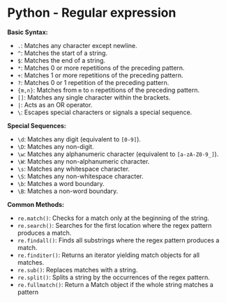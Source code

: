 # Python - Regular expression

**Basic Syntax:**

*   `.`: Matches any character except newline.
*   `^`: Matches the start of a string.
*   `$`: Matches the end of a string.
*   `*`: Matches 0 or more repetitions of the preceding pattern.
*   `+`: Matches 1 or more repetitions of the preceding pattern.
*   `?`: Matches 0 or 1 repetition of the preceding pattern.
*   `{m,n}`: Matches from `m` to `n` repetitions of the preceding pattern.
*   `[]`: Matches any single character within the brackets.
*   `|`: Acts as an OR operator.
*   `\`: Escapes special characters or signals a special sequence.

**Special Sequences:**

*   `\d`: Matches any digit (equivalent to `[0-9]`).
*   `\D`: Matches any non-digit.
*   `\w`: Matches any alphanumeric character (equivalent to `[a-zA-Z0-9_]`).
*   `\W`: Matches any non-alphanumeric character.
*   `\s`: Matches any whitespace character.
*   `\S`: Matches any non-whitespace character.
*   `\b`: Matches a word boundary.
*   `\B`: Matches a non-word boundary.

**Common Methods:**

*   `re.match()`: Checks for a match only at the beginning of the string.
*   `re.search()`: Searches for the first location where the regex pattern produces a match.
*   `re.findall()`: Finds all substrings where the regex pattern produces a match.
*   `re.finditer()`: Returns an iterator yielding match objects for all matches.
*   `re.sub()`: Replaces matches with a string.
*   `re.split()`: Splits a string by the occurrences of the regex pattern.
*   `re.fullmatch()`: Return a Match object if the whole string matches a pattern



